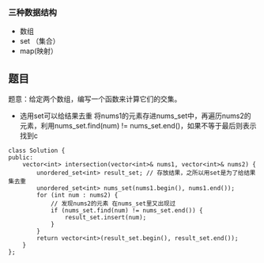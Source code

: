 ### 三种数据结构

-   数组
-   set （集合）
-   map(映射）

## 题目
题意：给定两个数组，编写一个函数来计算它们的交集。
- 选用set可以给结果去重
将nums1的元素存进nums_set中，再遍历nums2的元素，利用nums_set.find(num) != nums_set.end()，如果不等于最后则表示找到c
```
class Solution {
public:
    vector<int> intersection(vector<int>& nums1, vector<int>& nums2) {
        unordered_set<int> result_set; // 存放结果，之所以用set是为了给结果集去重
        unordered_set<int> nums_set(nums1.begin(), nums1.end());
        for (int num : nums2) {
            // 发现nums2的元素 在nums_set里又出现过
            if (nums_set.find(num) != nums_set.end()) {
                result_set.insert(num);
            }
        }
        return vector<int>(result_set.begin(), result_set.end());
    }
};
```
<!--stackedit_data:
eyJoaXN0b3J5IjpbLTEwNTA2NTI4MDNdfQ==
-->